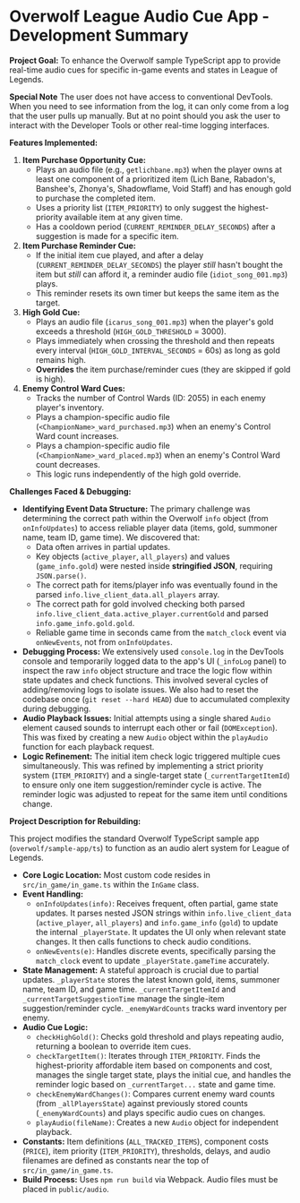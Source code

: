 # Overwolf League Audio Cue App - Development Summary

**Project Goal:** To enhance the Overwolf sample TypeScript app to provide real-time audio cues for specific in-game events and states in League of Legends.

**Special Note** The user does not have access to conventional DevTools. When you need to see information from the log, it can only come from a log that the user pulls up manually. But at no point should you ask the user to interact with the Developer Tools or other real-time logging interfaces.

**Features Implemented:**

1.  **Item Purchase Opportunity Cue:**
    - Plays an audio file (e.g., `getlichbane.mp3`) when the player owns at least one component of a prioritized item (Lich Bane, Rabadon's, Banshee's, Zhonya's, Shadowflame, Void Staff) and has enough gold to purchase the completed item.
    - Uses a priority list (`ITEM_PRIORITY`) to only suggest the highest-priority available item at any given time.
    - Has a cooldown period (`CURRENT_REMINDER_DELAY_SECONDS`) after a suggestion is made for a specific item.
2.  **Item Purchase Reminder Cue:**
    - If the initial item cue played, and after a delay (`CURRENT_REMINDER_DELAY_SECONDS`) the player _still_ hasn't bought the item but _still_ can afford it, a reminder audio file (`idiot_song_001.mp3`) plays.
    - This reminder resets its own timer but keeps the same item as the target.
3.  **High Gold Cue:**
    - Plays an audio file (`icarus_song_001.mp3`) when the player's gold exceeds a threshold (`HIGH_GOLD_THRESHOLD` = 3000).
    - Plays immediately when crossing the threshold and then repeats every interval (`HIGH_GOLD_INTERVAL_SECONDS` = 60s) as long as gold remains high.
    - **Overrides** the item purchase/reminder cues (they are skipped if gold is high).
4.  **Enemy Control Ward Cues:**
    - Tracks the number of Control Wards (ID: 2055) in each enemy player's inventory.
    - Plays a champion-specific audio file (`<ChampionName>_ward_purchased.mp3`) when an enemy's Control Ward count increases.
    - Plays a champion-specific audio file (`<ChampionName>_ward_placed.mp3`) when an enemy's Control Ward count decreases.
    - This logic runs independently of the high gold override.

**Challenges Faced & Debugging:**

- **Identifying Event Data Structure:** The primary challenge was determining the correct path within the Overwolf `info` object (from `onInfoUpdates`) to access reliable player data (items, gold, summoner name, team ID, game time). We discovered that:
  - Data often arrives in partial updates.
  - Key objects (`active_player`, `all_players`) and values (`game_info.gold`) were nested inside **stringified JSON**, requiring `JSON.parse()`.
  - The correct path for items/player info was eventually found in the parsed `info.live_client_data.all_players` array.
  - The correct path for gold involved checking both parsed `info.live_client_data.active_player.currentGold` and parsed `info.game_info.gold.gold`.
  - Reliable game time in seconds came from the `match_clock` event via `onNewEvents`, not from `onInfoUpdates`.
- **Debugging Process:** We extensively used `console.log` in the DevTools console and temporarily logged data to the app's UI (`_infoLog` panel) to inspect the raw `info` object structure and trace the logic flow within state updates and check functions. This involved several cycles of adding/removing logs to isolate issues. We also had to reset the codebase once (`git reset --hard HEAD`) due to accumulated complexity during debugging.
- **Audio Playback Issues:** Initial attempts using a single shared `Audio` element caused sounds to interrupt each other or fail (`DOMException`). This was fixed by creating a new `Audio` object within the `playAudio` function for each playback request.
- **Logic Refinement:** The initial item check logic triggered multiple cues simultaneously. This was refined by implementing a strict priority system (`ITEM_PRIORITY`) and a single-target state (`_currentTargetItemId`) to ensure only one item suggestion/reminder cycle is active. The reminder logic was adjusted to repeat for the same item until conditions change.

**Project Description for Rebuilding:**

This project modifies the standard Overwolf TypeScript sample app (`overwolf/sample-app/ts`) to function as an audio alert system for League of Legends.

- **Core Logic Location:** Most custom code resides in `src/in_game/in_game.ts` within the `InGame` class.
- **Event Handling:**
  - `onInfoUpdates(info)`: Receives frequent, often partial, game state updates. It parses nested JSON strings within `info.live_client_data` (`active_player`, `all_players`) and `info.game_info` (`gold`) to update the internal `_playerState`. It updates the UI only when relevant state changes. It then calls functions to check audio conditions.
  - `onNewEvents(e)`: Handles discrete events, specifically parsing the `match_clock` event to update `_playerState.gameTime` accurately.
- **State Management:** A stateful approach is crucial due to partial updates. `_playerState` stores the latest known gold, items, summoner name, team ID, and game time. `_currentTargetItemId` and `_currentTargetSuggestionTime` manage the single-item suggestion/reminder cycle. `_enemyWardCounts` tracks ward inventory per enemy.
- **Audio Cue Logic:**
  - `checkHighGold()`: Checks gold threshold and plays repeating audio, returning a boolean to override item cues.
  - `checkTargetItem()`: Iterates through `ITEM_PRIORITY`. Finds the highest-priority affordable item based on components and cost, manages the single target state, plays the initial cue, and handles the reminder logic based on `_currentTarget...` state and game time.
  - `checkEnemyWardChanges()`: Compares current enemy ward counts (from `_allPlayersState`) against previously stored counts (`_enemyWardCounts`) and plays specific audio cues on changes.
  - `playAudio(fileName)`: Creates a new `Audio` object for independent playback.
- **Constants:** Item definitions (`ALL_TRACKED_ITEMS`), component costs (`PRICE`), item priority (`ITEM_PRIORITY`), thresholds, delays, and audio filenames are defined as constants near the top of `src/in_game/in_game.ts`.
- **Build Process:** Uses `npm run build` via Webpack. Audio files must be placed in `public/audio`.

